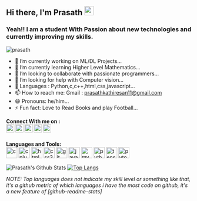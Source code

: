 ## Hi there, I'm Prasath <img src="https://media.giphy.com/media/hvRJCLFzcasrR4ia7z/giphy.gif" width="25px">
### Yeah!! I am a student With Passion about new technologies and currently improving my skills.

<p align="left"> <img src="https://komarev.com/ghpvc/?username=Starkultra" alt="prasath" /> </p>

- 🔭 I’m currently working on  ML/DL Projects...
- 🌱 I’m currently learning  Higher Level Mathematics...
- 👯 I’m looking to collaborate with passionate programmers...
- 🤔 I’m looking for help with Computer vision...
- 💬 Languages : Python,c,c++,html,css,javascript...
- 📫 How to reach me: Gmail : prasathkathiresan11@gmail.com 
- 😄 Pronouns: he/him...
- ⚡ Fun fact: Love to Read Books and play Football...

**Connect With me on :** 
<br>
<a href="https://twitter.com/PRASATH03254966">
  <img align="left" alt="Prasath | Twitter" width="22px" src="https://cdn.jsdelivr.net/npm/simple-icons@v3/icons/twitter.svg" />
</a>
<a href="https://www.linkedin.com/in/prasath-kathiresan-60138516a/">
  <img align="left" alt="Prasath's LinkdeIN" width="22px" src="https://cdn.jsdelivr.net/npm/simple-icons@v3/icons/linkedin.svg" />
</a>
<a href="https://www.reddit.com/user/Ultra_Stark">
  <img align="left" alt="Prasath's Reddit" width="22px" src="https://cdn.jsdelivr.net/npm/simple-icons@v3/icons/reddit.svg" />
</a>
<a href="https://www.quora.com/profile/Prasath-Kathiresan">
  <img align="left" alt="Prasath's gmail" width="22px" src="https://cdn.jsdelivr.net/npm/simple-icons@v3/icons/quora.svg" />
</a>
<a href="https://www.kaggle.com/prasathkathiresan">
  <img align="left" alt="Prasath's kaggle" width="22px" src="https://cdn.jsdelivr.net/npm/simple-icons@v3/icons/kaggle.svg" />
</a>

<br />

**Languages and Tools:**  
<a>
<img src="https://devicons.github.io/devicon/devicon.git/icons/c/c-original.svg" alt="c" width="30" height="30"/> 
<img src="https://devicons.github.io/devicon/devicon.git/icons/cplusplus/cplusplus-original.svg" alt="cplusplus" width="30" height="30"/> 
<img src="https://devicons.github.io/devicon/devicon.git/icons/html5/html5-original-wordmark.svg" alt="html5" width="30" height="30"/> 
<img src="https://devicons.github.io/devicon/devicon.git/icons/css3/css3-original-wordmark.svg" alt="css3" width="30" height="30"/> 
<img src="https://www.vectorlogo.zone/logos/git-scm/git-scm-icon.svg" alt="git" width="30" height="30"/> 
<img src="https://devicons.github.io/devicon/devicon.git/icons/javascript/javascript-original.svg" alt="javascript" width="30" height="30"/>
<img src="https://devicons.github.io/devicon/devicon.git/icons/mysql/mysql-original-wordmark.svg" alt="mysql" width="30" height="30"/>
<img src="https://devicons.github.io/devicon/devicon.git/icons/python/python-original.svg" alt="python" width="30" height="30"/>
<img src="https://www.vectorlogo.zone/logos/tensorflow/tensorflow-icon.svg" alt="tensorflow" width="30" height="30"/>
<img src="https://www.vectorlogo.zone/logos/pytorch/pytorch-icon.svg" alt="pytorch" width="30" height="30"/>
  </a>



![Prasath's Github Stats](https://github-readme-stats.vercel.app/api?username=Starkultra&show_icons=true&theme=tokyonight)      [![Top Langs](https://github-readme-stats.vercel.app/api/top-langs/?username=Starkultra&theme=tokyonight)](https://github.com/Starkultra/github-readme-stats)

*NOTE: Top languages does not indicate my skill level or something like that, it's a github metric of which languages i have the most code on github, it's a new feature of [github-readme-stats]*
